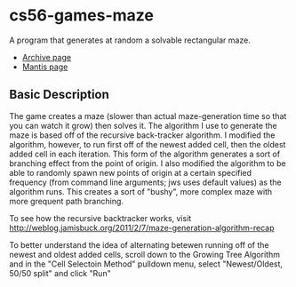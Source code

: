 # cs56-games-maze

A program that generates at random a solvable rectangular maze. 

* [Archive page](https://foo.cs.ucsb.edu/cs56/issues/0000769/)
* [Mantis page](https://foo.cs.ucsb.edu/56mantis/view.php?id=769)

## Basic Description

The game creates a maze (slower than actual maze-generation time so that you can watch it grow) then solves it. The algorithm I use to generate the maze is based off of the recursive back-tracker algorithm. I modified the algorithm, however, to run first off of the newest added cell, then the oldest added cell in each iteration. This form of the algorithm generates a sort of branching effect from the point of origin. I also modified the algorithm to be able to randomly spawn new points of origin at a certain specified frequency (from command line arguments; jws uses default values) as the algorithm runs. This creates a sort of "bushy", more complex maze with more grequent path branching.

To see how the recursive backtracker works, visit http://weblog.jamisbuck.org/2011/2/7/maze-generation-algorithm-recap

To better understand the idea of alternating betewen running off of the newest and oldest added cells, scroll down to the Growing Tree Algorithm and in the "Cell Selectoin Method" pulldown menu, select "Newest/Oldest, 50/50 split" and click "Run"

